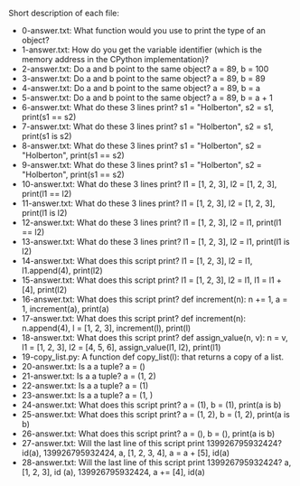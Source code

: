 Short description of each file:
+ 0-answer.txt: What function would you use to print the type of an object?
+ 1-answer.txt: How do you get the variable identifier (which is the memory address in the CPython implementation)?
+ 2-answer.txt: Do a and b point to the same object? a = 89, b = 100
+ 3-answer.txt: Do a and b point to the same object? a = 89, b = 89
+ 4-answer.txt: Do a and b point to the same object? a = 89, b = a
+ 5-answer.txt: Do a and b point to the same object? a = 89, b = a + 1
+ 6-answer.txt: What do these 3 lines print? s1 = "Holberton", s2 = s1, print(s1 == s2)
+ 7-answer.txt: What do these 3 lines print? s1 = "Holberton", s2 = s1, print(s1 is s2)
+ 8-answer.txt: What do these 3 lines print? s1 = "Holberton", s2 = "Holberton", print(s1 == s2)
+ 9-answer.txt: What do these 3 lines print? s1 = "Holberton", s2 = "Holberton", print(s1 == s2)
+ 10-answer.txt: What do these 3 lines print? l1 = [1, 2, 3], l2 = [1, 2, 3], print(l1 == l2)
+ 11-answer.txt: What do these 3 lines print? l1 = [1, 2, 3], l2 = [1, 2, 3], print(l1 is l2)
+ 12-answer.txt: What do these 3 lines print? l1 = [1, 2, 3], l2 = l1, print(l1 == l2)
+ 13-answer.txt: What do these 3 lines print? l1 = [1, 2, 3], l2 = l1, print(l1 is l2)
+ 14-answer.txt: What does this script print? l1 = [1, 2, 3], l2 = l1, l1.append(4), print(l2)
+ 15-answer.txt: What does this script print? l1 = [1, 2, 3], l2 = l1, l1 = l1 + [4], print(l2)
+ 16-answer.txt: What does this script print? def increment(n): n += 1, a = 1, increment(a), print(a)
+ 17-answer.txt: What does this script print? def increment(n): n.append(4), l = [1, 2, 3], increment(l), print(l)
+ 18-answer.txt: What does this script print? def assign_value(n, v):  n = v, l1 = [1, 2, 3], l2 = [4, 5, 6], assign_value(l1, l2), print(l1)
+ 19-copy_list.py: A function def copy_list(l): that returns a copy of a list.
+ 20-answer.txt: Is a a tuple? a = ()
+ 21-answer.txt: Is a a tuple? a = (1, 2)
+ 22-answer.txt: Is a a tuple? a = (1)
+ 23-answer.txt: Is a a tuple? a = (1, )
+ 24-answer.txt: What does this script print? a = (1), b = (1), print(a is b)
+ 25-answer.txt: What does this script print? a = (1, 2), b = (1, 2), print(a is b)
+ 26-answer.txt: What does this script print? a = (), b = (), print(a is b)
+ 27-answer.txt: Will the last line of this script print 139926795932424? id(a), 139926795932424, a, [1, 2, 3, 4], a = a + [5], id(a)
+ 28-answer.txt: Will the last line of this script print 139926795932424? a, [1, 2, 3], id (a), 139926795932424, a += [4], id(a)
